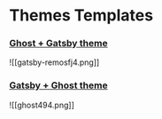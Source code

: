 # Themes Templates

### [Ghost + Gatsby theme](https://github.com/TryGhost/gatsby-starter-ghost)
![[gatsby-remosfj4.png]]

### [Gatsby + Ghost theme](https://github.com/styxlab/gatsby-starter-try-ghost)
![[ghost494.png]]